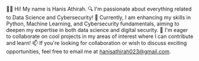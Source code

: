 👩🏻 Hi! My name is Hanis Athirah.
🔍 I'm passionate about everything related to Data Science and Cybersecurity!
🌱 Currently, I am enhancing my skills in Python, Machine Learning, and Cybersecurity fundamentals, aiming to deepen my expertise in both data science and digital security.
🤝 I'm eager to collaborate on cool projects in my areas of interest where I can contribute and learn!
📫 If you're looking for collaboration or wish to discuss exciting opportunities, feel free to email me at hanisathirah023@gmail.com.

<!---
ahanis/ahanis is a ✨ special ✨ repository because its `README.md` (this file) appears on your GitHub profile.
You can click the Preview link to take a look at your changes.
--->
